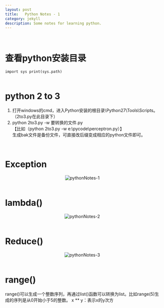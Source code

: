 ```yaml
---
layout: post
title:   Python Notes - 1
category: jekyll
description: Some notes for learning python.
---
```


<br />

# 查看python安装目录

`import sys
print(sys.path)`<br /><br />

# python 2 to 3

1. 打开windows的cmd，进入Python安装的根目录\Python27\Tools\Scripts。（2to3.py在此目录下）
2. python 2to3.py -w 要转换的文件.py<br />
【比如（python 2to3.py -w e:\pycode\perceptron.py）】<br />
生成bak文件是备份文件，可直接改后缀变成相应的python文件即可。

<br />

# Exception
<div align='center'>
<img src="{{site.baseurl}}/assets/img/pythonNotes/1.png" alt="pythonNotes-1"/></div><br />

# lambda()
<div align='center'>
<img src="{{site.baseurl}}/assets/img/pythonNotes/2.png" alt="pythonNotes-2"/></div><br />

# Reduce()
<div align='center'>
<img src="{{site.baseurl}}/assets/img/pythonNotes/3.png" alt="pythonNotes-3"/></div><br />

# range()

range()可以生成一个整数序列，再通过list()函数可以转换为list。比如range(5)生成的序列是从0开始小于5的整数。
x ** y：表示x的y次方




